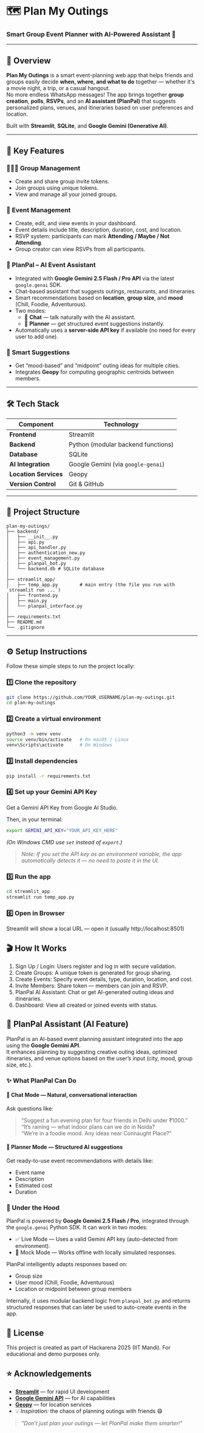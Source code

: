 # 🗺️ Plan My Outings  
### Smart Group Event Planner with AI-Powered Assistant 🤖  

---

## 📖 Overview  

**Plan My Outings** is a smart event-planning web app that helps friends and groups easily decide **when, where, and what to do** together — whether it's a movie night, a trip, or a casual hangout.  
No more endless WhatsApp messages! The app brings together **group creation**, **polls**, **RSVPs**, and an **AI assistant (PlanPal)** that suggests personalized plans, venues, and itineraries based on user preferences and location.  

Built with **Streamlit**, **SQLite**, and **Google Gemini (Generative AI)**.  

---

## 🚀 Key Features  

### 🧑‍🤝‍🧑 Group Management  
- Create and share group invite tokens.  
- Join groups using unique tokens.  
- View and manage all your joined groups.  

### 📅 Event Management  
- Create, edit, and view events in your dashboard.  
- Event details include title, description, duration, cost, and location.  
- RSVP system: participants can mark **Attending / Maybe / Not Attending**.  
- Group creator can view RSVPs from all participants.  

### 🤖 PlanPal – AI Event Assistant  
- Integrated with **Google Gemini 2.5 Flash / Pro API** via the latest `google.genai` SDK.  
- Chat-based assistant that suggests outings, restaurants, and itineraries.  
- Smart recommendations based on **location**, **group size**, and **mood** (Chill, Foodie, Adventurous).  
- Two modes:
  - 💬 **Chat** — talk naturally with the AI assistant.  
  - 🎯 **Planner** — get structured event suggestions instantly.  
- Automatically uses a **server-side API key** if available (no need for every user to add one).

### 📍 Smart Suggestions  
- Get “mood-based” and “midpoint” outing ideas for multiple cities.  
- Integrates **Geopy** for computing geographic centroids between members.  

---

## 🛠️ Tech Stack  

| Component | Technology |
|------------|-------------|
| **Frontend** | Streamlit |
| **Backend** | Python (modular backend functions) |
| **Database** | SQLite |
| **AI Integration** | Google Gemini (via `google-genai`) |
| **Location Services** | Geopy |
| **Version Control** | Git & GitHub |

---

## 🧩 Project Structure  

 

```
plan-my-outings/
├── backend/
│   ├── __init__.py
│   ├── api.py
│   ├── api_handler.py
│   ├── authentication_new.py
│   ├── event_management.py
|   ├── planpal_bot.py
│   └── backend.db # SQLite database
│
├── streamlit_app/
│   ├── temp_app.py        # main entry (the file you run with `streamlit run ...`)
│   ├── frontend.py
│   ├── main.py
│   └── planpal_interface.py
│
├── requirements.txt
├── README.md
└── .gitignore

```


---

## ⚙️ Setup Instructions  

Follow these simple steps to run the project locally:

### 1️⃣ Clone the repository
```bash
git clone https://github.com/YOUR_USERNAME/plan-my-outings.git
cd plan-my-outings
```

### 2️⃣ Create a virtual environment
```bash
python3 -m venv venv
source venv/bin/activate   # On macOS / Linux
venv\Scripts\activate      # On Windows
```
### 3️⃣ Install dependencies
```bash
pip install -r requirements.txt
```

### 4️⃣ Set up your Gemini API Key

Get a Gemini API Key from Google AI Studio.

Then, in your terminal:
```bash
export GEMINI_API_KEY="YOUR_API_KEY_HERE"
```
_(On Windows CMD use `set` instead of `export`.)_

>_Note: If you set the API key as an environment variable, the app automatically detects it — no need to paste it in the UI._

### 5️⃣ Run the app
```bash
cd streamlit_app
streamlit run temp_app.py
```
### 6️⃣ Open in Browser
Streamlit will show a local URL — open it (usually http://localhost:8501)


## 🎬 How It Works

1. Sign Up / Login: Users register and log in with secure validation.
2. Create Groups: A unique token is generated for group sharing.
3. Create Events: Specify event details, type, duration, location, and cost.
4. Invite Members: Share token — members can join and RSVP.
5. PlanPal AI Assistant: Chat or get AI-generated outing ideas and itineraries.
6. Dashboard: View all created or joined events with status.


## 🤖 PlanPal Assistant (AI Feature)

PlanPal is an AI-based event planning assistant integrated into the app using the **Google Gemini API**.  
It enhances planning by suggesting creative outing ideas, optimized itineraries, and venue options based on the user’s input (city, mood, group size, etc.).

### ✨ What PlanPal Can Do

#### 💬 Chat Mode — Natural, conversational interaction
Ask questions like:
> “Suggest a fun evening plan for four friends in Delhi under ₹1000.”     
“It’s raining — what indoor plans can we do in Noida?                         
“We’re in a foodie mood. Any ideas near Connaught Place?”

#### 🎯 Planner Mode — Structured AI suggestions
Get ready-to-use event recommendations with details like:
- Event name
- Description
- Estimated cost
- Duration

### 🧠 Under the Hood
PlanPal is powered by **Google Gemini 2.5 Flash / Pro**, integrated through the `google.genai` Python SDK.
It can work in two modes:
- ✅ Live Mode — Uses a valid Gemini API key (auto-detected from environment).
- 🔁 Mock Mode — Works offline with locally simulated responses.

PlanPal intelligently adapts responses based on:
- Group size
- User mood (Chill, Foodie, Adventurous)
- Location or midpoint between group members

Internally, it uses modular backend logic from `planpal_bot.py` and returns structured responses that can later be used to auto-create events in the app.


## 🧾 License

This project is created as part of Hackarena 2025 (IIT Mandi).
For educational and demo purposes only.


## ⭐ Acknowledgements  

- [**Streamlit**](https://streamlit.io/) — for rapid UI development  
- [**Google Gemini API**](https://ai.google.dev/) — for AI capabilities  
- [**Geopy**](https://geopy.readthedocs.io/) — for location services  
- 💡 *Inspiration:* the chaos of planning outings with friends 😄  

> _"Don’t just plan your outings — let PlanPal make them smarter!"_
